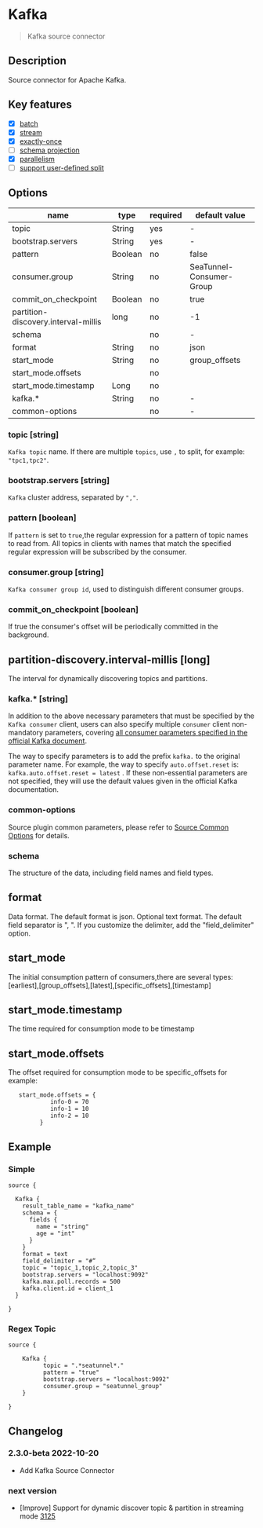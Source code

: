 # Kafka

> Kafka source connector

## Description

Source connector for Apache Kafka.

## Key features

- [x] [batch](../../concept/connector-v2-features.md)
- [x] [stream](../../concept/connector-v2-features.md)
- [x] [exactly-once](../../concept/connector-v2-features.md)
- [ ] [schema projection](../../concept/connector-v2-features.md)
- [x] [parallelism](../../concept/connector-v2-features.md)
- [ ] [support user-defined split](../../concept/connector-v2-features.md)

## Options

| name                                | type    | required | default value            |
|-------------------------------------|---------| -------- |--------------------------|
| topic                               | String  | yes      | -                        |
| bootstrap.servers                   | String  | yes      | -                        |
| pattern                             | Boolean | no       | false                    |
| consumer.group                      | String  | no       | SeaTunnel-Consumer-Group |
| commit_on_checkpoint                | Boolean | no       | true                     |
| partition-discovery.interval-millis | long    | no       | -1                       |
| schema                              |         | no       | -                        |
| format                              | String  | no       | json                     |
| start_mode                          | String  | no       | group_offsets            |
| start_mode.offsets                  |         | no       |                          |
| start_mode.timestamp                | Long    | no       |                          |
| kafka.*                             | String  | no       | -                        |
| common-options                      |         | no       | -                        |

### topic [string]

`Kafka topic` name. If there are multiple `topics`, use `,` to split, for example: `"tpc1,tpc2"`.

### bootstrap.servers [string]

`Kafka` cluster address, separated by `","`.

### pattern [boolean]

If `pattern` is set to `true`,the regular expression for a pattern of topic names to read from. All topics in clients with names that match the specified regular expression will be subscribed by the consumer.

### consumer.group [string]

`Kafka consumer group id`, used to distinguish different consumer groups.

### commit_on_checkpoint [boolean]

If true the consumer's offset will be periodically committed in the background.

## partition-discovery.interval-millis [long]

The interval for dynamically discovering topics and partitions.

### kafka.* [string]

In addition to the above necessary parameters that must be specified by the `Kafka consumer` client, users can also specify multiple `consumer` client non-mandatory parameters, covering [all consumer parameters specified in the official Kafka document](https://kafka.apache.org/documentation.html#consumerconfigs).

The way to specify parameters is to add the prefix `kafka.` to the original parameter name. For example, the way to specify `auto.offset.reset` is: `kafka.auto.offset.reset = latest` . If these non-essential parameters are not specified, they will use the default values given in the official Kafka documentation.

### common-options

Source plugin common parameters, please refer to [Source Common Options](common-options.md) for details.

### schema
The structure of the data, including field names and field types.

## format
Data format. The default format is json. Optional text format. The default field separator is ", ".
If you customize the delimiter, add the "field_delimiter" option.

## start_mode
The initial consumption pattern of consumers,there are several types:
[earliest],[group_offsets],[latest],[specific_offsets],[timestamp]

## start_mode.timestamp
The time required for consumption mode to be timestamp

##  start_mode.offsets
The offset required for consumption mode to be specific_offsets
for example:
```hocon
   start_mode.offsets = {
            info-0 = 70
            info-1 = 10
            info-2 = 10
         }
```

## Example

###  Simple

```hocon
source {

  Kafka {
    result_table_name = "kafka_name"
    schema = {
      fields {
        name = "string"
        age = "int"
      }
    }
    format = text
    field_delimiter = "#“
    topic = "topic_1,topic_2,topic_3"
    bootstrap.servers = "localhost:9092"
    kafka.max.poll.records = 500
    kafka.client.id = client_1
  }
  
}
```

### Regex Topic

```hocon
source {

    Kafka {
          topic = ".*seatunnel*."
          pattern = "true" 
          bootstrap.servers = "localhost:9092"
          consumer.group = "seatunnel_group"
    }

}
```

## Changelog

### 2.3.0-beta 2022-10-20

- Add Kafka Source Connector

### next version

- [Improve] Support for dynamic discover topic & partition in streaming mode [3125](https://github.com/apache/incubator-seatunnel/pull/3125)
